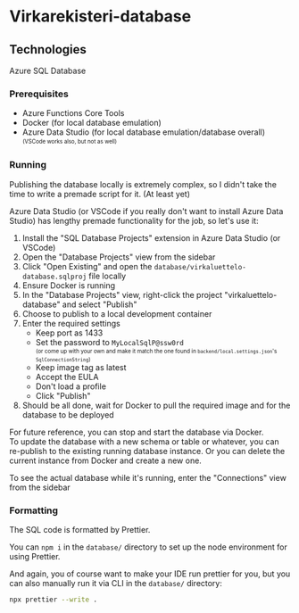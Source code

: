 # Virkarekisteri-database

## Technologies

Azure SQL Database

### Prerequisites

-   Azure Functions Core Tools
-   Docker (for local database emulation)
-   Azure Data Studio (for local database emulation/database overall)  
    <sup><sub>(VSCode works also, but not as well)</sub></sup>

### Running

Publishing the database locally is extremely complex,
so I didn't take the time to write a premade script for it. (At least yet)

Azure Data Studio (or VSCode if you really don't want to install Azure Data Studio)
has lengthy premade functionality for the job, so let's use it:

1. Install the "SQL Database Projects" extension in Azure Data Studio (or VSCode)
2. Open the "Database Projects" view from the sidebar
3. Click "Open Existing" and open the `database/virkaluettelo-database.sqlproj` file locally
4. Ensure Docker is running
5. In the "Database Projects" view, right-click the project "virkaluettelo-database" and select "Publish"
6. Choose to publish to a local development container
7. Enter the required settings
    - Keep port as 1433
    - Set the password to `MyLocalSqlP@ssw0rd`  
      <sup><sub>(or come up with your own and make it match the one found in `backend/local.settings.json`'s
      `SqlConnectionString`)</sub></sup>
    - Keep image tag as latest
    - Accept the EULA
    - Don't load a profile
    - Click "Publish"
8. Should be all done, wait for Docker to pull the required image and for the database to be deployed

For future reference, you can stop and start the database via Docker.  
To update the database with a new schema or table or whatever,
you can re-publish to the existing running database instance.
Or you can delete the current instance from Docker and create a new one.

To see the actual database while it's running, enter the "Connections" view from the sidebar

### Formatting

The SQL code is formatted by Prettier.

You can `npm i` in the `database/` directory to set up
the node environment for using Prettier.

And again, you of course want to make your IDE run prettier for you,
but you can also manually run it via CLI in the `database/` directory:

```sh
npx prettier --write .
```
